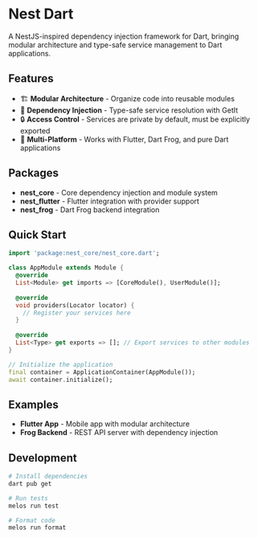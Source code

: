 # Nest Dart

A NestJS-inspired dependency injection framework for Dart, bringing modular architecture and type-safe service management to Dart applications.

## Features

- 🏗️ **Modular Architecture** - Organize code into reusable modules
- 💉 **Dependency Injection** - Type-safe service resolution with GetIt
- 🔒 **Access Control** - Services are private by default, must be explicitly exported
- 🔧 **Multi-Platform** - Works with Flutter, Dart Frog, and pure Dart applications

## Packages

- **nest_core** - Core dependency injection and module system
- **nest_flutter** - Flutter integration with provider support
- **nest_frog** - Dart Frog backend integration

## Quick Start

```dart
import 'package:nest_core/nest_core.dart';

class AppModule extends Module {
  @override
  List<Module> get imports => [CoreModule(), UserModule()];
  
  @override
  void providers(Locator locator) {
    // Register your services here
  }
  
  @override
  List<Type> get exports => []; // Export services to other modules
}

// Initialize the application
final container = ApplicationContainer(AppModule());
await container.initialize();
```

## Examples

- **Flutter App** - Mobile app with modular architecture
- **Frog Backend** - REST API server with dependency injection

## Development

```bash
# Install dependencies
dart pub get

# Run tests
melos run test

# Format code
melos run format
```